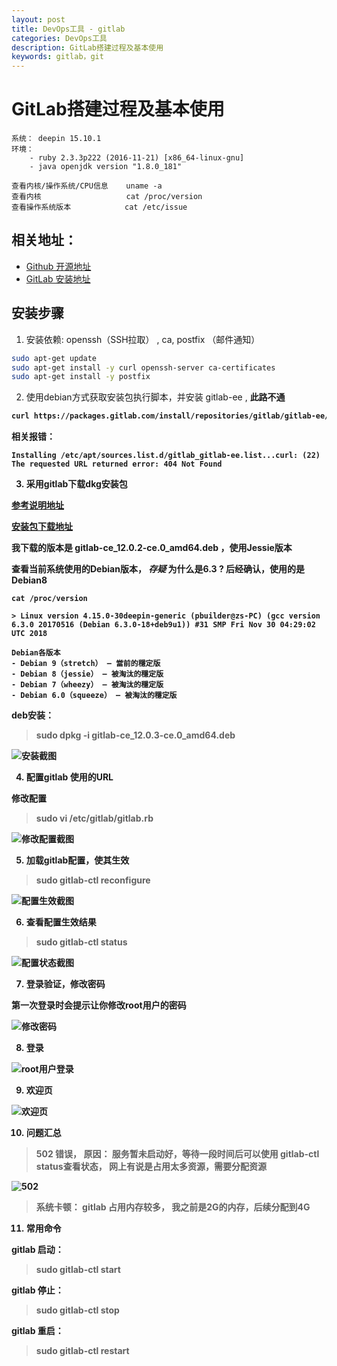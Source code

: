 ```yaml
---
layout: post
title: DevOps工具 - gitlab
categories: DevOps工具
description: GitLab搭建过程及基本使用
keywords: gitlab，git
---
```



# GitLab搭建过程及基本使用

``` 系统配置
系统： deepin 15.10.1
环境： 
    - ruby 2.3.3p222 (2016-11-21) [x86_64-linux-gnu]
    - java openjdk version "1.8.0_181"

```

```相关命令
查看内核/操作系统/CPU信息    uname -a
查看内核                   cat /proc/version
查看操作系统版本            cat /etc/issue
```


## 相关地址：

- [Github 开源地址](https://github.com/gitlabhq/gitlabhq)
- [GitLab 安装地址](https://about.gitlab.com/install/)

## 安装步骤

1. 安装依赖: openssh（SSH拉取） , ca, postfix （邮件通知）

```bash
sudo apt-get update
sudo apt-get install -y curl openssh-server ca-certificates
sudo apt-get install -y postfix
```
2. 使用debian方式获取安装包执行脚本，并安装 gitlab-ee , <b>此路不通<b>
```bash
curl https://packages.gitlab.com/install/repositories/gitlab/gitlab-ee/script.deb.sh | sudo bash

```
相关报错：
```
Installing /etc/apt/sources.list.d/gitlab_gitlab-ee.list...curl: (22) The requested URL returned error: 404 Not Found
```

3. 采用gitlab下载dkg安装包

[参考说明地址](https://www.jianshu.com/p/a9bb06a48b25)

[安装包下载地址](https://packages.gitlab.com/gitlab/gitlab-ce/)

我下载的版本是 gitlab-ce_12.0.2-ce.0_amd64.deb ，使用Jessie版本

查看当前系统使用的Debian版本， <b>*存疑*</b> <red>为什么是6.3 </red>? 后经确认，使用的是Debian8
```
cat /proc/version

> Linux version 4.15.0-30deepin-generic (pbuilder@zs-PC) (gcc version 6.3.0 20170516 (Debian 6.3.0-18+deb9u1)) #31 SMP Fri Nov 30 04:29:02 UTC 2018
```


```
Debian各版本 
- Debian 9（stretch） — 當前的穩定版
- Debian 8（jessie） — 被淘汰的穩定版
- Debian 7（wheezy） — 被淘汰的穩定版
- Debian 6.0（squeeze） — 被淘汰的穩定版
```

deb安装：
> sudo dpkg -i gitlab-ce_12.0.3-ce.0_amd64.deb

![安装截图](/images/posts/gitlab/安装截图.png)

4. 配置gitlab 使用的URL

修改配置
> sudo vi /etc/gitlab/gitlab.rb

![修改配置截图](/images/posts/gitlab/修改配置.png)

5. 加载gitlab配置，使其生效

> sudo gitlab-ctl reconfigure

![配置生效截图](/images/posts/gitlab/重新配置.png)

6. 查看配置生效结果

> sudo gitlab-ctl status

![配置状态截图](/images/posts/gitlab/查看配置状态.png)

7. 登录验证，修改密码

第一次登录时会提示让你修改root用户的密码

![修改密码](/images/posts/gitlab/改密码.png)

8. 登录

![root用户登录](/images/posts/gitlab/root-login.png)

9. 欢迎页

![欢迎页](/images/posts/gitlab/welcome-page.png)

10. 问题汇总

> 502 错误， 原因： 服务暂未启动好，等待一段时间后可以使用 gitlab-ctl status查看状态， 网上有说是占用太多资源，需要分配资源

![502](/images/posts/gitlab/gitlab-502.png)


> 系统卡顿： gitlab 占用内存较多， 我之前是2G的内存，后续分配到4G

11. 常用命令

gitlab 启动：
>  sudo gitlab-ctl start

gitlab 停止： 
> sudo gitlab-ctl stop

gitlab 重启：
>  sudo gitlab-ctl restart

